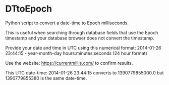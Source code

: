 # DTtoEpoch

Python script to convert a date-time to Epoch milliseconds.

This is useful when searching through database fields that use the Epoch timestamp and your database browser does not convert
the timestamp.

Provide your date and time in UTC using this numerical format: 2014-01-26 23:44:15 - year-month-day hours:minutes:seconds (24 hour format)

Use the website: https://currentmillis.com/ to confirm results.

This UTC date-time: 2014-01-26 23:44:15 converts to 1390779855000.0 but 1390779855380 is the same date-time.
